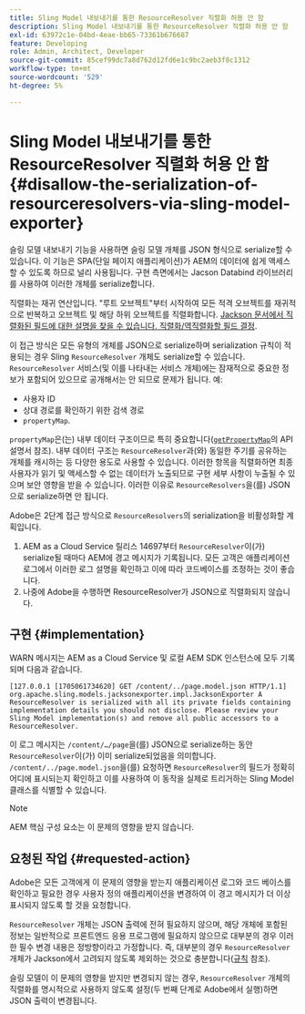 ```yaml
---
title: Sling Model 내보내기를 통한 ResourceResolver 직렬화 허용 안 함
description: Sling Model 내보내기를 통한 ResourceResolver 직렬화 허용 안 함
exl-id: 63972c1e-04bd-4eae-bb65-73361b676687
feature: Developing
role: Admin, Architect, Developer
source-git-commit: 85cef99dc7a8d762d12fd6e1c9bc2aeb3f8c1312
workflow-type: tm+mt
source-wordcount: '529'
ht-degree: 5%

---
```


# Sling Model 내보내기를 통한 ResourceResolver 직렬화 허용 안 함 {#disallow-the-serialization-of-resourceresolvers-via-sling-model-exporter}

슬링 모델 내보내기 기능을 사용하면 슬링 모델 개체를 JSON 형식으로 serialize할 수 있습니다. 이 기능은 SPA(단일 페이지 애플리케이션)가 AEM의 데이터에 쉽게 액세스할 수 있도록 하므로 널리 사용됩니다. 구현 측면에서는 Jacson Databind 라이브러리를 사용하여 이러한 개체를 serialize합니다.

직렬화는 재귀 연산입니다. &quot;루트 오브젝트&quot;부터 시작하여 모든 적격 오브젝트를 재귀적으로 반복하고 오브젝트 및 해당 하위 오브젝트를 직렬화합니다. [Jackson 문서에서 직렬화된 필드에 대한 설명을 찾을 수 있습니다. 직렬화/역직렬화할 필드 결정](https://www.baeldung.com/jackson-field-serializable-deserializable-or-not).

이 접근 방식은 모든 유형의 개체를 JSON으로 serialize하며 serialization 규칙이 적용되는 경우 Sling `ResourceResolver` 개체도 serialize할 수 있습니다. `ResourceResolver` 서비스(및 이를 나타내는 서비스 개체)에는 잠재적으로 중요한 정보가 포함되어 있으므로 공개해서는 안 되므로 문제가 됩니다. 예:

* 사용자 ID
* 상대 경로를 확인하기 위한 검색 경로
* `propertyMap`.

`propertyMap`은(는) 내부 데이터 구조이므로 특히 중요합니다([`getPropertyMap`](https://sling.apache.org/apidocs/sling12/org/apache/sling/api/resource/ResourceResolver.html#getPropertyMap--)의 API 설명서 참조). 내부 데이터 구조는 `ResourceResolver`과(와) 동일한 주기를 공유하는 개체를 캐시하는 등 다양한 용도로 사용할 수 있습니다. 이러한 항목을 직렬화하면 최종 사용자가 읽기 및 액세스할 수 없는 데이터가 노출되므로 구현 세부 사항이 누출될 수 있으며 보안 영향을 받을 수 있습니다. 이러한 이유로 `ResourceResolvers`을(를) JSON으로 serialize하면 안 됩니다.

Adobe은 2단계 접근 방식으로 `ResourceResolvers`의 serialization을 비활성화할 계획입니다.

1. AEM as a Cloud Service 릴리스 14697부터 `ResourceResolver`이(가) serialize될 때마다 AEM에 경고 메시지가 기록됩니다. 모든 고객은 애플리케이션 로그에서 이러한 로그 설명을 확인하고 이에 따라 코드베이스를 조정하는 것이 좋습니다.
1. 나중에 Adobe을 수행하면 ResourceResolver가 JSON으로 직렬화되지 않습니다.

## 구현 {#implementation}

WARN 메시지는 AEM as a Cloud Service 및 로컬 AEM SDK 인스턴스에 모두 기록되며 다음과 같습니다.

```
[127.0.0.1 [1705061734620] GET /content/../page.model.json HTTP/1.1] org.apache.sling.models.jacksonexporter.impl.JacksonExporter A ResourceResolver is serialized with all its private fields containing implementation details you should not disclose. Please review your Sling Model implementation(s) and remove all public accessors to a ResourceResolver.
```

이 로그 메시지는 `/content/…/page`을(를) JSON으로 serialize하는 동안 `ResourceResolver`이(가) 이미 serialize되었음을 의미합니다. `/content/../page.model.json`을(를) 요청하면 `ResourceResolver`의 필드가 정확히 어디에 표시되는지 확인하고 이를 사용하여 이 동작을 실제로 트리거하는 Sling Model 클래스를 식별할 수 있습니다.


>[!NOTE]
>
>AEM 핵심 구성 요소는 이 문제의 영향을 받지 않습니다.

## 요청된 작업 {#requested-action}

Adobe은 모든 고객에게 이 문제의 영향을 받는지 애플리케이션 로그와 코드 베이스를 확인하고 필요한 경우 사용자 정의 애플리케이션을 변경하여 이 경고 메시지가 더 이상 표시되지 않도록 할 것을 요청합니다.

`ResourceResolver` 개체는 JSON 출력에 전혀 필요하지 않으며, 해당 개체에 포함된 정보는 일반적으로 프론트엔드 응용 프로그램에 필요하지 않으므로 대부분의 경우 이러한 필수 변경 내용은 정방향이라고 가정합니다. 즉, 대부분의 경우 `ResourceResolver` 개체가 Jackson에서 고려되지 않도록 제외하는 것으로 충분합니다([규칙](https://www.baeldung.com/jackson-field-serializable-deserializable-or-not) 참조).

슬링 모델이 이 문제의 영향을 받지만 변경되지 않는 경우, `ResourceResolver` 개체의 직렬화를 명시적으로 사용하지 않도록 설정(두 번째 단계로 Adobe에서 실행)하면 JSON 출력이 변경됩니다.
